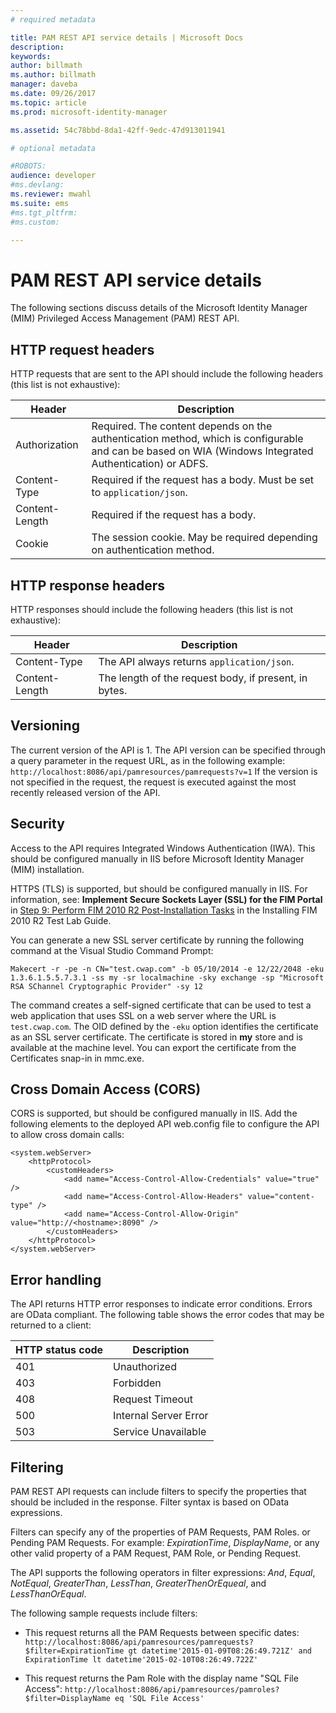 ```yaml
---
# required metadata

title: PAM REST API service details | Microsoft Docs
description:
keywords:
author: billmath
ms.author: billmath
manager: daveba
ms.date: 09/26/2017
ms.topic: article
ms.prod: microsoft-identity-manager

ms.assetid: 54c78bbd-8da1-42ff-9edc-47d913011941

# optional metadata

#ROBOTS:
audience: developer
#ms.devlang:
ms.reviewer: mwahl
ms.suite: ems
#ms.tgt_pltfrm:
#ms.custom:

---
```


# PAM REST API service details
The following sections discuss details of the Microsoft Identity Manager (MIM) Privileged Access Management (PAM) REST API.

<h2 id="http-request-and-response-headers">HTTP request headers</h2>

HTTP requests that are sent to the API should include the following headers (this list is not exhaustive):

Header | Description
-------|------------
Authorization | Required. The content depends on the authentication method, which is configurable and can be based on WIA (Windows Integrated Authentication) or ADFS.
Content-Type | Required if the request has a body. Must be set to `application/json`.
Content-Length | Required if the request has a body. 
Cookie | The session cookie. May be required depending on authentication method.

## HTTP response headers

HTTP responses should include the following headers (this list is  not exhaustive):

Header | Description
-------|------------
Content-Type | The API always returns `application/json`.
Content-Length | The length of the request body, if present, in bytes.

## Versioning 
The current version of the API is 1. 
The API version can be specified through a query parameter in the request URL, as in the following example: `http://localhost:8086/api/pamresources/pamrequests?v=1`
If the version is not specified in the request, the request is executed against the most recently released version of the API. 

## Security 
Access to the API requires Integrated Windows Authentication (IWA). This should be configured manually in IIS before Microsoft Identity Manager (MIM) installation.

HTTPS (TLS) is supported, but should be configured manually in IIS. For information, see: **Implement Secure Sockets Layer (SSL) for the FIM Portal** in [Step 9: Perform FIM 2010 R2 Post-Installation Tasks](https://technet.microsoft.com/library/hh322875.aspx) in the Installing FIM 2010 R2 Test Lab Guide. 

You can generate a new SSL server certificate by running the following command at the Visual Studio Command Prompt:

```
Makecert -r -pe -n CN="test.cwap.com" -b 05/10/2014 -e 12/22/2048 -eku 1.3.6.1.5.5.7.3.1 -ss my -sr localmachine -sky exchange -sp "Microsoft RSA SChannel Cryptographic Provider" -sy 12
```
 
The command creates a self-signed certificate that can be used to test a web application that uses SSL on a web server where the URL is `test.cwap.com`. The OID defined by the `-eku` option identifies the certificate as an SSL server certificate. The certificate is stored in **my** store and is available at the machine level. You can export the certificate from the Certificates snap-in in mmc.exe.

## Cross Domain Access (CORS) 
CORS is supported, but should be configured manually in IIS. Add the following elements to the deployed API web.config file to configure the API to allow cross domain calls: 

```
<system.webServer>       
    <httpProtocol> 
        <customHeaders> 
            <add name="Access-Control-Allow-Credentials" value="true"  /> 
            <add name="Access-Control-Allow-Headers" value="content-type" /> 
            <add name="Access-Control-Allow-Origin" value="http://<hostname>:8090" /> 
        </customHeaders> 
    </httpProtocol> 
</system.webServer> 
```

## Error handling 
The API returns HTTP error responses to indicate error conditions. Errors are OData compliant. The following table shows the error codes that may be returned to a client:

HTTP status code | Description
-----------------|------------
401 | Unauthorized 
403 | Forbidden 
408 | Request Timeout   
500 | Internal Server Error 
503 | Service Unavailable 

## Filtering 
PAM REST API requests can include filters to specify the properties that should be included in the response. Filter syntax is based on OData expressions.

Filters can specify any of the properties of PAM Requests, PAM Roles. or Pending PAM Requests. For example: *ExpirationTime*, *DisplayName*, or any other valid property of a PAM Request, PAM Role, or Pending Request.

The API supports the following operators in filter expressions: *And*, *Equal*, *NotEqual*, *GreaterThan*, *LessThan*, *GreaterThenOrEqueal*, and *LessThanOrEqual*. 

The following sample requests include filters:

- This request returns all the PAM Requests between specific dates: `http://localhost:8086/api/pamresources/pamrequests?$filter=ExpirationTime gt datetime'2015-01-09T08:26:49.721Z' and ExpirationTime lt datetime'2015-02-10T08:26:49.722Z' `
 
- This request returns the Pam Role with the display name "SQL File Access": `http://localhost:8086/api/pamresources/pamroles?$filter=DisplayName eq 'SQL File Access' `
